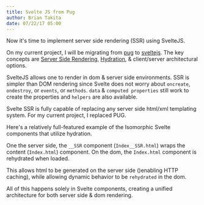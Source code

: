 ```yaml
---
title: Svelte JS from Pug
author: Brian Takita
date: 07/22/17 05:00
---
```

Now it's time to implement server side rendering (SSR) using SvelteJS.

On my current project, I will be migrating from <a href="https://pugjs.org" target="_blank">pug</a> to <a href="https://svelte.technology" target="_blank">sveltejs</a>. The key concepts are <a href="https://svelte.technology/guide#server-side-rendering" target="_blank">Server Side Rendering</a>, <a href="https://github.com/sveltejs/svelte/pull/649" target="_blank">Hydration</a>, & client/server architectural options.

<!--more-->

SvelteJS allows one to render in dom & server side environments. SSR is simpler than DOM rendering since Svelte does not worry about `oncreate`, `ondestroy`, or `events`, or `methods`. `data` & `computed properties` still work to create the properties and `helpers` are also available.

Svelte SSR is fully capable of replacing any server side html/xml templating system. For my current project, I replaced PUG.

Here's a relatively full-featured example of the Isomorphic Svelte components that utilize hydration.

One the server side, the `__SSR` component (`Index__SSR.html`) wraps the content (`Index.html`) component. On the dom, the `Index.html` component is rehydrated when loaded.

This allows html to be generated on the server side ()enabling HTTP caching), while allowing dynamic behavior to be `rehydrated` in the dom.

All of this happens solely in Svelte components, creating a unified architecture for both server side & dom rendering.
